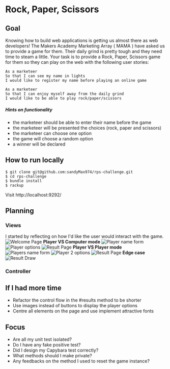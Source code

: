 # Rock, Paper, Scissors

## Goal

Knowing how to build web applications is getting us almost there as web developers!
The Makers Academy Marketing Array ( MAMA ) have asked us to provide a game for them. Their daily grind is pretty tough and they need time to steam a little.
Your task is to provide a Rock, Paper, Scissors game for them so they can play on the web with the following user stories:
```
As a marketeer
So that I can see my name in lights
I would like to register my name before playing an online game

As a marketeer
So that I can enjoy myself away from the daily grind
I would like to be able to play rock/paper/scissors
```
##### Hints on functionality
* the marketeer should be able to enter their name before the game
* the marketeer will be presented the choices (rock, paper and scissors)
* the marketeer can choose one option
* the game will choose a random option
* a winner will be declared

## How to run locally
```
$ git clone git@github.com:sandyMax974/rps-challenge.git
$ cd rps-challenge
$ bundle install
$ rackup
```
Visit http://localhost:9292/

## Planning

### Views
I started by reflecting on how I'd like the user would interact with the game.
![Welcome Page](https://github.com/sandyMax974/rps-challenge/blob/master/images/RPS%20-%20welcome_page.png)
**Player VS Computer mode**
![Player name form](https://github.com/sandyMax974/rps-challenge/blob/master/images/RPS%20-%20fill_name_page.png)
![Player options](https://github.com/sandyMax974/rps-challenge/blob/master/images/RPS%20-%20player_options_page.png)
![Result Page](https://github.com/sandyMax974/rps-challenge/blob/master/images/RPS%20-%201%20player%20-%20results_page.png)
**Player VS Player mode**
![Players name form](https://github.com/sandyMax974/rps-challenge/blob/master/images/RPS%20-%20fill_names_page.png)
![Player 2 options](https://github.com/sandyMax974/rps-challenge/blob/master/images/RPS%20-%20player2_option_page.png)
![Result Page](https://github.com/sandyMax974/rps-challenge/blob/master/images/RPS%20-%202%20players%20-%20results_page.png)
**Edge case**
![Result Draw](https://github.com/sandyMax974/rps-challenge/blob/master/images/RPS%20-%20draw%20-%20results_page.png)

### Controller

## If I had more time
- Refactor the control flow in the #results method to be shorter
- Use images instead of buttons to display the player options
- Centre all elements on the page and use implement attractive fonts

## Focus
- Are all my unit test isolated?
- Do I have any fake positive test?
- Did I design my Capybara test correctly?
- What methods should I make private?
- Any feedbacks on the method I used to reset the game instance?
